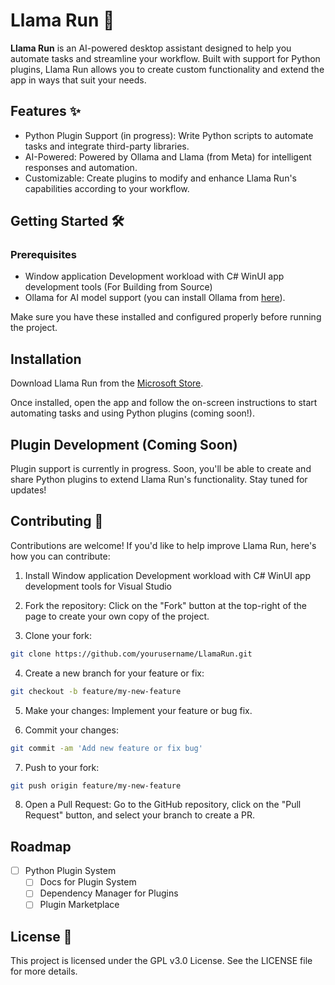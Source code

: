 # Llama Run 🦙
**Llama Run** is an AI-powered desktop assistant designed to help you automate tasks and streamline your workflow. Built with support for Python plugins, Llama Run allows you to create custom functionality and extend the app in ways that suit your needs.

## Features ✨
* Python Plugin Support (in progress): Write Python scripts to automate tasks and integrate third-party libraries.
* AI-Powered: Powered by Ollama and Llama (from Meta) for intelligent responses and automation.
* Customizable: Create plugins to modify and enhance Llama Run's capabilities according to your workflow.

## Getting Started 🛠
### Prerequisites

* Window application Development workload with C# WinUI app development tools (For Building from Source)
* Ollama for AI model support (you can install Ollama from [here](https://ollama.com/)).

Make sure you have these installed and configured properly before running the project.

## Installation
Download Llama Run from the [Microsoft Store](https://apps.microsoft.com/store/detail/9NW950ZX02CQ?cid=DevShareMCLPCB).

Once installed, open the app and follow the on-screen instructions to start automating tasks and using Python plugins (coming soon!).

## Plugin Development (Coming Soon)
Plugin support is currently in progress. Soon, you'll be able to create and share Python plugins to extend Llama Run's functionality. Stay tuned for updates!

## Contributing 🤝
Contributions are welcome! If you'd like to help improve Llama Run, here's how you can contribute:

1. Install Window application Development workload with C# WinUI app development tools for Visual Studio

2. Fork the repository: Click on the "Fork" button at the top-right of the page to create your own copy of the project.

3. Clone your fork:

```bash
git clone https://github.com/yourusername/LlamaRun.git
```
4. Create a new branch for your feature or fix:

```bash
git checkout -b feature/my-new-feature
```
5. Make your changes: Implement your feature or bug fix.

6. Commit your changes:

```bash
git commit -am 'Add new feature or fix bug'
```
7. Push to your fork:

```bash
git push origin feature/my-new-feature
```
8. Open a Pull Request: Go to the GitHub repository, click on the "Pull Request" button, and select your branch to create a PR.

## Roadmap
- [ ] Python Plugin System
    - [ ] Docs for Plugin System
    - [ ] Dependency Manager for Plugins
    - [ ] Plugin Marketplace

## License 📝
This project is licensed under the GPL v3.0 License. See the LICENSE file for more details.